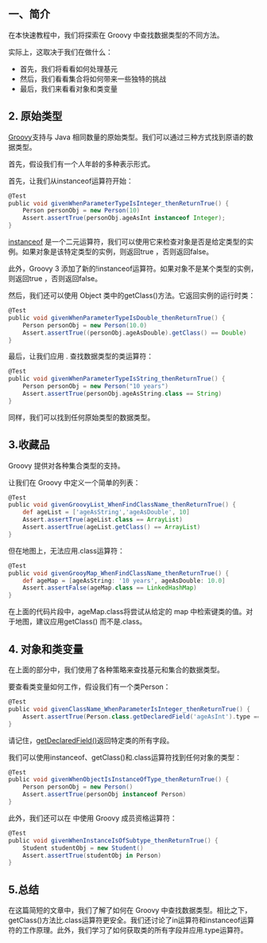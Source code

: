 ## 一、简介

在本快速教程中，我们将探索在 Groovy 中查找数据类型的不同方法。

实际上，这取决于我们在做什么：

-   首先，我们将看看如何处理基元
-   然后，我们看看集合将如何带来一些独特的挑战
-   最后，我们来看看对象和类变量

## 2. 原始类型

[Groovy](https://groovy-lang.org/objectorientation.html)支持与 Java 相同数量的原始类型。我们可以通过三种方式找到原语的数据类型。

首先，假设我们有一个人年龄的多种表示形式。

首先，让我们从instanceof运算符开始：

```groovy
@Test
public void givenWhenParameterTypeIsInteger_thenReturnTrue() {
    Person personObj = new Person(10)
    Assert.assertTrue(personObj.ageAsInt instanceof Integer);
}
```

[instanceof](https://www.baeldung.com/java-instanceof) 是一个二元运算符，我们可以使用它来检查对象是否是给定类型的实例。如果对象是该特定类型的实例，则返回true ，否则返回false。

此外，Groovy 3 添加了新的!instanceof运算符。如果对象不是某个类型的实例，则返回true ，否则返回false。

然后，我们还可以使用 Object 类中的getClass()方法。它返回实例的运行时类：

```groovy
@Test
public void givenWhenParameterTypeIsDouble_thenReturnTrue() {
    Person personObj = new Person(10.0)
    Assert.assertTrue((personObj.ageAsDouble).getClass() == Double)
}
```

最后，让我们应用 . 查找数据类型的类运算符：

```groovy
@Test
public void givenWhenParameterTypeIsString_thenReturnTrue() {
    Person personObj = new Person("10 years")
    Assert.assertTrue(personObj.ageAsString.class == String)
}
```

同样，我们可以找到任何原始类型的数据类型。

## 3.收藏品

Groovy 提供对各种集合类型的支持。

让我们在 Groovy 中定义一个简单的列表：

```groovy
@Test
public void givenGroovyList_WhenFindClassName_thenReturnTrue() {
    def ageList = ['ageAsString','ageAsDouble', 10]
    Assert.assertTrue(ageList.class == ArrayList)
    Assert.assertTrue(ageList.getClass() == ArrayList)
}
```

但在地图上，无法应用.class运算符：

```groovy
@Test
public void givenGrooyMap_WhenFindClassName_thenReturnTrue() {
    def ageMap = [ageAsString: '10 years', ageAsDouble: 10.0]
    Assert.assertFalse(ageMap.class == LinkedHashMap)
}
```

在上面的代码片段中，ageMap.class将尝试从给定的 map 中检索键类的值。对于地图，建议应用getClass() 而不是.class。

## 4. 对象和类变量

在上面的部分中，我们使用了各种策略来查找基元和集合的数据类型。

要查看类变量如何工作，假设我们有一个类Person：

```groovy
@Test
public void givenClassName_WhenParameterIsInteger_thenReturnTrue() {
    Assert.assertTrue(Person.class.getDeclaredField('ageAsInt').type == int.class)
}
```

请记住，[getDeclaredField()](https://www.baeldung.com/java-reflection-class-fields)返回特定类的所有字段。

我们可以使用instanceof、getClass()和.class运算符找到任何对象的类型：

```groovy
@Test
public void givenWhenObjectIsInstanceOfType_thenReturnTrue() {
    Person personObj = new Person()
    Assert.assertTrue(personObj instanceof Person)
}
```

此外，我们还可以在 中使用 Groovy 成员资格运算符：

```groovy
@Test
public void givenWhenInstanceIsOfSubtype_thenReturnTrue() {
    Student studentObj = new Student()
    Assert.assertTrue(studentObj in Person)
}
```

## 5.总结

在这篇简短的文章中，我们了解了如何在 Groovy 中查找数据类型。相比之下，getClass()方法比.class运算符更安全。我们还讨论了in运算符和instanceof运算符的工作原理。此外，我们学习了如何获取类的所有字段并应用.type运算符。